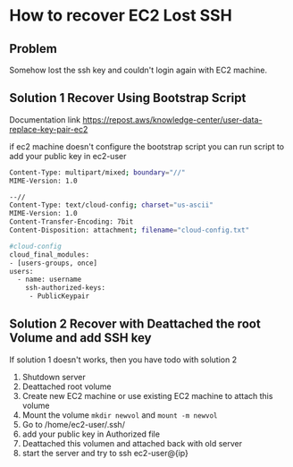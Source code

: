 # How to recover EC2 Lost SSH

## Problem

Somehow lost the ssh key and couldn't login again with EC2 machine.

## Solution 1 Recover Using Bootstrap Script

Documentation link <https://repost.aws/knowledge-center/user-data-replace-key-pair-ec2>

if ec2 machine doesn't configure the bootstrap script you can run script to add your public key in ec2-user

```bash
Content-Type: multipart/mixed; boundary="//"
MIME-Version: 1.0

--//
Content-Type: text/cloud-config; charset="us-ascii"
MIME-Version: 1.0
Content-Transfer-Encoding: 7bit
Content-Disposition: attachment; filename="cloud-config.txt"

#cloud-config
cloud_final_modules:
- [users-groups, once]
users:
  - name: username
    ssh-authorized-keys:
     - PublicKeypair
```

## Solution 2 Recover with Deattached the root Volume and add SSH key

If solution 1 doesn't works, then you have todo with solution 2

1. Shutdown server
1. Deattached root volume
1. Create new EC2 machine or use existing EC2 machine to attach this volume
1. Mount the volume `mkdir newvol` and `mount -m newvol`
1. Go to /home/ec2-user/.ssh/
1. add your public key in Authorized file
1. Deattached this volumen and attached back with old server
1. start the server and try to ssh ec2-user@{ip}